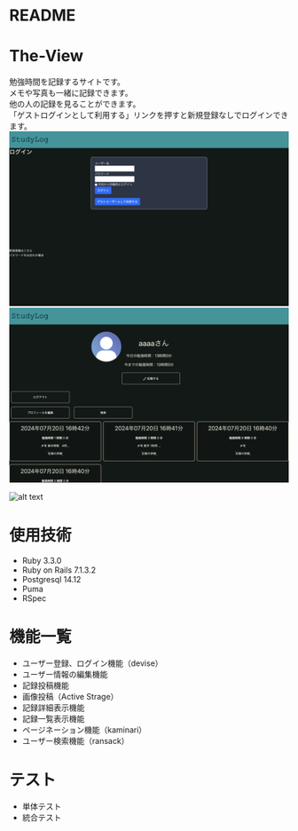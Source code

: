 # README

# The-View
勉強時間を記録するサイトです。<br>
メモや写真も一緒に記録できます。<br>
他の人の記録を見ることができます。<br>
「ゲストログインとして利用する」リンクを押すと新規登録なしでログインできます。
<img width="1400" alt="スクリーンショット" src="スクリーンショット 2024-08-13 2.29.07.png">
<img width="1400" alt="スクリーンショット" src="スクリーンショット 2024-07-20 16.42.56.png">

![alt text](<>)

# 使用技術
- Ruby 3.3.0
- Ruby on Rails 7.1.3.2
- Postgresql 14.12
- Puma
- RSpec
 
# 機能一覧
- ユーザー登録、ログイン機能（devise）
- ユーザー情報の編集機能
- 記録投稿機能
 - 画像投稿（Active Strage）
- 記録詳細表示機能
- 記録一覧表示機能
- ページネーション機能（kaminari）
- ユーザー検索機能（ransack）

# テスト
- 単体テスト
- 統合テスト